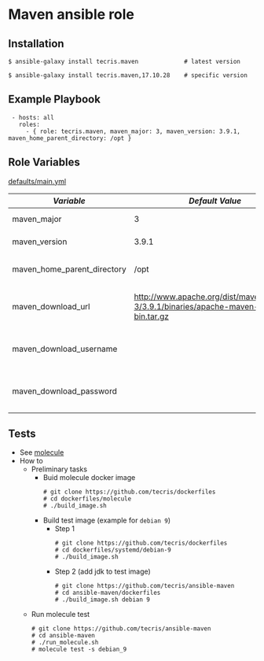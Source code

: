 # Maven ansible role


Installation
------------

 `$ ansible-galaxy install tecris.maven             # latest version`
 
 `$ ansible-galaxy install tecris.maven,17.10.28    # specific version`

Example Playbook
----------------
```
 - hosts: all
   roles:
     - { role: tecris.maven, maven_major: 3, maven_version: 3.9.1, maven_home_parent_directory: /opt }
```

Role Variables
--------------

[defaults/main.yml](defaults/main.yml)

|*Variable*  | *Default Value* |*Description* |
| --- | --- | --- |
| maven_major | 3 | MAJOR [version](http://semver.org/) |
| maven_version | 3.9.1 | Version number|
| maven_home_parent_directory | /opt | MAVEN_HOME parent directory|
| maven_download_url |http://www.apache.org/dist/maven/maven-3/3.9.1/binaries/apache-maven-3.9.1-bin.tar.gz| If using mirror/proxy (see ansible [get_url](http://docs.ansible.com/ansible/latest/get_url_module.html)) |
|maven_download_username||see ansible [get_url](http://docs.ansible.com/ansible/latest/get_url_module.html) url_username option|
|maven_download_password||see ansible [get_url](http://docs.ansible.com/ansible/latest/get_url_module.html) url_password option|


Tests
-----
* See [molecule](./molecule)
* How to
  * Preliminary tasks
    * Buid molecule docker image
      ```
      # git clone https://github.com/tecris/dockerfiles
      # cd dockerfiles/molecule
      # ./build_image.sh
      ```
    * Build test image (example for `debian 9`)
      * Step 1
        ```   
        # git clone https://github.com/tecris/dockerfiles
        # cd dockerfiles/systemd/debian-9
        # ./build_image.sh
        ```
      * Step 2 (add jdk to test image)
        ```   
        # git clone https://github.com/tecris/ansible-maven
        # cd ansible-maven/dockerfiles
        # ./build_image.sh debian 9
        ```
  * Run molecule test
    ```   
    # git clone https://github.com/tecris/ansible-maven
    # cd ansible-maven
    # ./run_molecule.sh
    # molecule test -s debian_9
    ```
